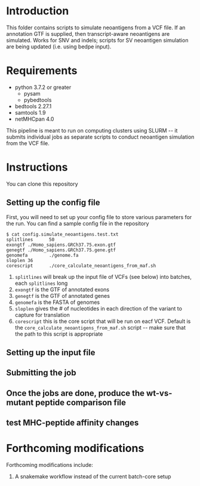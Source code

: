 # Introduction

This folder contains scripts to simulate neoantigens from a VCF file. If an annotation GTF is supplied, then transcript-aware neoantigens are simulated. Works for SNV and indels; scripts for SV neoantigen simulation are being updated (i.e. using bedpe input).


# Requirements

* python 3.7.2 or greater
    * pysam
    * pybedtools 
* bedtools 2.27.1
* samtools 1.9
* netMHCpan 4.0

This pipeline is meant to run on computing clusters using SLURM -- it submits individual jobs as separate scripts to conduct neoantigen simulation from the VCF file.

# Instructions

You can clone this repository 

## Setting up the config file

First, you will need to set up your config file to store various parameters for the run. You can find a sample config file in the repository

```
$ cat config.simulate_neoantigens.test.txt
splitlines      50
exongtf ./Homo_sapiens.GRCh37.75.exon.gtf
genegtf ./Homo_sapiens.GRCh37.75.gene.gtf
genomefa        ./genome.fa
sloplen 36
corescript      ./core_calculate_neoantigens_from_maf.sh
```

1. `splitlines` will break up the input file of VCFs (see below) into batches, each `splitlines` long
2. `exongtf` is the GTF of annotated exons
3. `genegtf` is the GTF of annotated genes
4. `genomefa` is the FASTA of genomes
5. `sloplen` gives the # of nucleotides in each direction of the variant to capture for translation
6. `corescript` this is the core script that will be run on eacf VCF. Default is the `core_calculate_neoantigens_from_maf.sh` script -- make sure that the path to this script is appropriate

## Setting up the input file

## Submitting the job

## Once the jobs are done, produce the wt-vs-mutant peptide comparison file

## test MHC-peptide affinity changes

# Forthcoming modifications

Forthcoming modifications include:
1. A snakemake workflow instead of the current batch-core setup
